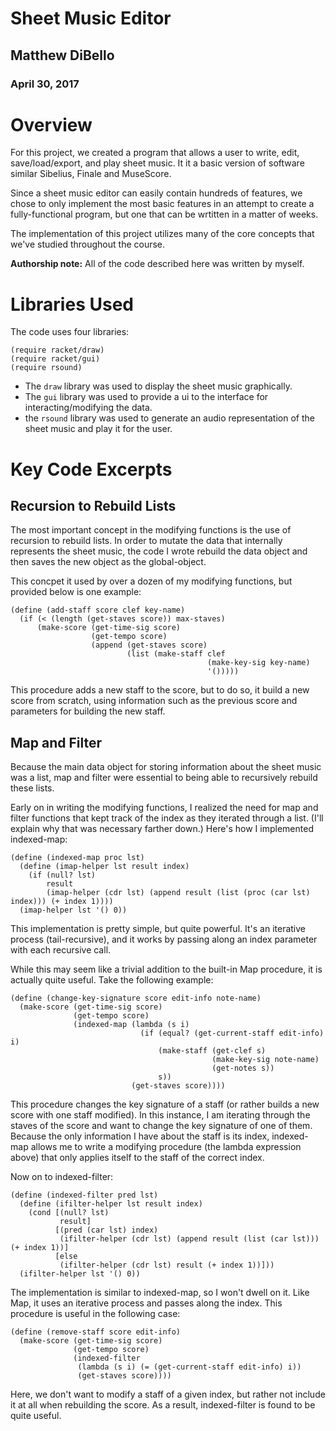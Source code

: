 # Sheet Music Editor

## Matthew DiBello
### April 30, 2017

# Overview
For this project, we created a program that allows a user to write, edit, save/load/export, and play sheet music. It it a basic version of software similar Sibelius, Finale and MuseScore.

Since a sheet music editor can easily contain hundreds of features, we chose to only implement the most basic features in an attempt to create a fully-functional program, but one that can be wrtitten in a matter of weeks.

The implementation of this project utilizes many of the core concepts that we've studied throughout the course.

**Authorship note:** All of the code described here was written by myself.

# Libraries Used
The code uses four libraries:

```
(require racket/draw)
(require racket/gui)
(require rsound)
```

* The ```draw``` library was used to display the sheet music graphically.
* The ```gui``` library was used to provide a ui to the interface for interacting/modifying the data.
* the ```rsound``` library was used to generate an audio representation of the sheet music and play it for the user.

# Key Code Excerpts

## Recursion to Rebuild Lists

The most important concept in the modifying functions is the use of recursion to rebuild lists. In order to mutate the data that internally represents the sheet music, the code I wrote rebuild the data object and then saves the new object as the global-object.

This concpet it used by over a dozen of my modifying functions, but provided below is one example:

```
(define (add-staff score clef key-name)
  (if (< (length (get-staves score)) max-staves)
      (make-score (get-time-sig score)
                  (get-tempo score)
                  (append (get-staves score)
                          (list (make-staff clef
                                            (make-key-sig key-name)
                                            '()))))
```

This procedure adds a new staff to the score, but to do so, it build a new score from scratch, using information such as the previous score and parameters for building the new staff.


## Map and Filter

Because the main data object for storing information about the sheet music was a list, map and filter were essential to being able to recursively rebuild these lists.

Early on in writing the modifying functions, I realized the need for map and filter functions that kept track of the index as they iterated through a list. (I'll explain why that was necessary farther down.) Here's how I implemented indexed-map:

```
(define (indexed-map proc lst)
  (define (imap-helper lst result index)
    (if (null? lst)
        result
        (imap-helper (cdr lst) (append result (list (proc (car lst) index))) (+ index 1))))
  (imap-helper lst '() 0))
```

This implementation is pretty simple, but quite powerful. It's an iterative process (tail-recursive), and it works by passing along an index parameter with each recursive call.

While this may seem like a trivial addition to the built-in Map procedure, it is actually quite useful. Take the following example:

```
(define (change-key-signature score edit-info note-name)
  (make-score (get-time-sig score)
              (get-tempo score)
              (indexed-map (lambda (s i)
                             (if (equal? (get-current-staff edit-info) i)
                                 (make-staff (get-clef s)
                                             (make-key-sig note-name)
                                             (get-notes s))
                                 s))
                           (get-staves score))))
```

This procedure changes the key signature of a staff (or rather builds a new score with one staff modified). In this instance, I am iterating through the staves of the score and want to change the key signature of one of them. Because the only information I have about the staff is its index, indexed-map allows me to write a modifying procedure (the lambda expression above) that only applies itself to the staff of the correct index.

Now on to indexed-filter:

```
(define (indexed-filter pred lst)
  (define (ifilter-helper lst result index)
    (cond [(null? lst)
           result]
          [(pred (car lst) index)
           (ifilter-helper (cdr lst) (append result (list (car lst))) (+ index 1))]
          [else
           (ifilter-helper (cdr lst) result (+ index 1))]))
  (ifilter-helper lst '() 0))
```

The implementation is similar to indexed-map, so I won't dwell on it. Like Map, it uses an iterative process and passes along the index. This procedure is useful in the following case:

```
(define (remove-staff score edit-info)
  (make-score (get-time-sig score)
              (get-tempo score)
              (indexed-filter
               (lambda (s i) (= (get-current-staff edit-info) i))
               (get-staves score))))
```

Here, we don't want to modify a staff of a given index, but rather not include it at all when rebuilding the score. As a result, indexed-filter is found to be quite useful.

